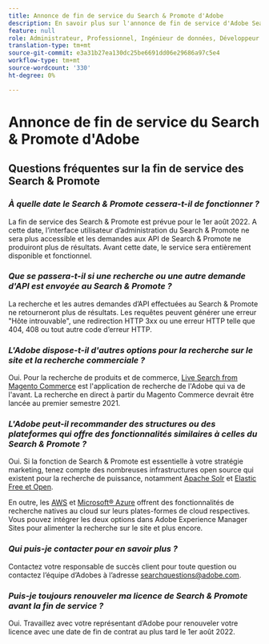 ```yaml
---
title: Annonce de fin de service du Search & Promote d'Adobe
description: En savoir plus sur l'annonce de fin de service d'Adobe Search & Promote.
feature: null
role: Administrateur, Professionnel, Ingénieur de données, Développeur
translation-type: tm+mt
source-git-commit: e3a31b27ea130dc25be6691dd06e29686a97c5e4
workflow-type: tm+mt
source-wordcount: '330'
ht-degree: 0%

---
```



# Annonce de fin de service du Search &amp; Promote d&#39;Adobe

## Questions fréquentes sur la fin de service des Search &amp; Promote

### **_À quelle date le Search &amp; Promote cessera-t-il de fonctionner ?_**

La fin de service des Search &amp; Promote est prévue pour le 1er août 2022. A cette date, l’interface utilisateur d’administration du Search &amp; Promote ne sera plus accessible et les demandes aux API de Search &amp; Promote ne produiront plus de résultats. Avant cette date, le service sera entièrement disponible et fonctionnel.

### **_Que se passera-t-il si une recherche ou une autre demande d&#39;API est envoyée au Search &amp; Promote ?_**

La recherche et les autres demandes d’API effectuées au Search &amp; Promote ne retourneront plus de résultats. Les requêtes peuvent générer une erreur &quot;Hôte introuvable&quot;, une redirection HTTP 3xx ou une erreur HTTP telle que 404, 408 ou tout autre code d’erreur HTTP.

### **_L&#39;Adobe dispose-t-il d&#39;autres options pour la recherche sur le site et la recherche commerciale ?_**

Oui. Pour la recherche de produits et de commerce, [Live Search from Magento Commerce](https://blog.adobe.com/en/publish/2020/11/23/new-ai-capabilities-for-magento-commerce-improve-retail.html) est l&#39;application de recherche de l&#39;Adobe qui va de l&#39;avant. La recherche en direct à partir du Magento Commerce devrait être lancée au premier semestre 2021.

### **_L&#39;Adobe peut-il recommander des structures ou des plateformes qui offre des fonctionnalités similaires à celles du Search &amp; Promote ?_**

Oui. Si la fonction de Search &amp; Promote est essentielle à votre stratégie marketing, tenez compte des nombreuses infrastructures open source qui existent pour la recherche de puissance, notamment [Apache Solr](https://solr.apache.org/) et [Elastic Free et Open](https://www.elastic.co/about/free-and-open).

En outre, les [AWS](https://aws.amazon.com/cloudsearch/) et [Microsoft® Azure](https://azure.microsoft.com/en-us/services/search/) offrent des fonctionnalités de recherche natives au cloud sur leurs plates-formes de cloud respectives. Vous pouvez intégrer les deux options dans Adobe Experience Manager Sites pour alimenter la recherche sur le site et plus encore.

### **_Qui puis-je contacter pour en savoir plus ?_**

Contactez votre responsable de succès client pour toute question ou contactez l’équipe d’Adobes à l’adresse [searchquestions@adobe.com](mailto:searchquestions@adobe.com).

### **_Puis-je toujours renouveler ma licence de Search &amp; Promote avant la fin de service ?_**

Oui. Travaillez avec votre représentant d’Adobe pour renouveler votre licence avec une date de fin de contrat au plus tard le 1er août 2022.